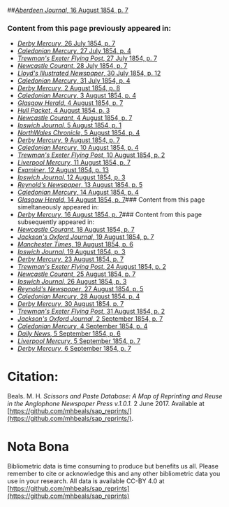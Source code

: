 ##[*Aberdeen Journal*, 16 August 1854, p. 7](https://mhbeals.github.io/sap_html/Aberdeen-Journal/Aberdeen-Journal-16-August-1854-p-7)

### Content from this page previously appeared in:
+ [*Derby Mercury*, 26 July 1854, p. 7](https://mhbeals.github.io/sap_html/Derby-Mercury/Derby-Mercury-26-July-1854-p-7)
+ [*Caledonian Mercury*, 27 July 1854, p. 4](https://mhbeals.github.io/sap_html/Caledonian-Mercury/Caledonian-Mercury-27-July-1854-p-4)
+ [*Trewman's Exeter Flying Post*, 27 July 1854, p. 7](https://mhbeals.github.io/sap_html/Trewman's-Exeter-Flying-Post/Trewman's-Exeter-Flying-Post-27-July-1854-p-7)
+ [*Newcastle Courant*, 28 July 1854, p. 7](https://mhbeals.github.io/sap_html/Newcastle-Courant/Newcastle-Courant-28-July-1854-p-7)
+ [*Lloyd's Illustrated Newspaper*, 30 July 1854, p. 12](https://mhbeals.github.io/sap_html/Lloyd's-Illustrated-Newspaper/Lloyd's-Illustrated-Newspaper-30-July-1854-p-12)
+ [*Caledonian Mercury*, 31 July 1854, p. 4](https://mhbeals.github.io/sap_html/Caledonian-Mercury/Caledonian-Mercury-31-July-1854-p-4)
+ [*Derby Mercury*, 2 August 1854, p. 8](https://mhbeals.github.io/sap_html/Derby-Mercury/Derby-Mercury-2-August-1854-p-8)
+ [*Caledonian Mercury*, 3 August 1854, p. 4](https://mhbeals.github.io/sap_html/Caledonian-Mercury/Caledonian-Mercury-3-August-1854-p-4)
+ [*Glasgow Herald*, 4 August 1854, p. 7](https://mhbeals.github.io/sap_html/Glasgow-Herald/Glasgow-Herald-4-August-1854-p-7)
+ [*Hull Packet*, 4 August 1854, p. 3](https://mhbeals.github.io/sap_html/Hull-Packet/Hull-Packet-4-August-1854-p-3)
+ [*Newcastle Courant*, 4 August 1854, p. 7](https://mhbeals.github.io/sap_html/Newcastle-Courant/Newcastle-Courant-4-August-1854-p-7)
+ [*Ipswich Journal*, 5 August 1854, p. 1](https://mhbeals.github.io/sap_html/Ipswich-Journal/Ipswich-Journal-5-August-1854-p-1)
+ [*NorthWales Chronicle*, 5 August 1854, p. 4](https://mhbeals.github.io/sap_html/NorthWales-Chronicle/NorthWales-Chronicle-5-August-1854-p-4)
+ [*Derby Mercury*, 9 August 1854, p. 7](https://mhbeals.github.io/sap_html/Derby-Mercury/Derby-Mercury-9-August-1854-p-7)
+ [*Caledonian Mercury*, 10 August 1854, p. 4](https://mhbeals.github.io/sap_html/Caledonian-Mercury/Caledonian-Mercury-10-August-1854-p-4)
+ [*Trewman's Exeter Flying Post*, 10 August 1854, p. 2](https://mhbeals.github.io/sap_html/Trewman's-Exeter-Flying-Post/Trewman's-Exeter-Flying-Post-10-August-1854-p-2)
+ [*Liverpool Mercury*, 11 August 1854, p. 7](https://mhbeals.github.io/sap_html/Liverpool-Mercury/Liverpool-Mercury-11-August-1854-p-7)
+ [*Examiner*, 12 August 1854, p. 13](https://mhbeals.github.io/sap_html/Examiner/Examiner-12-August-1854-p-13)
+ [*Ipswich Journal*, 12 August 1854, p. 3](https://mhbeals.github.io/sap_html/Ipswich-Journal/Ipswich-Journal-12-August-1854-p-3)
+ [*Reynold's Newspaper*, 13 August 1854, p. 5](https://mhbeals.github.io/sap_html/Reynold's-Newspaper/Reynold's-Newspaper-13-August-1854-p-5)
+ [*Caledonian Mercury*, 14 August 1854, p. 4](https://mhbeals.github.io/sap_html/Caledonian-Mercury/Caledonian-Mercury-14-August-1854-p-4)
+ [*Glasgow Herald*, 14 August 1854, p. 7](https://mhbeals.github.io/sap_html/Glasgow-Herald/Glasgow-Herald-14-August-1854-p-7)### Content from this page simeltaneously appeared in:
+ [*Derby Mercury*, 16 August 1854, p. 7](https://mhbeals.github.io/sap_html/Derby-Mercury/Derby-Mercury-16-August-1854-p-7)### Content from this page subsequently appeared in:
+ [*Newcastle Courant*, 18 August 1854, p. 7](https://mhbeals.github.io/sap_html/Newcastle-Courant/Newcastle-Courant-18-August-1854-p-7)
+ [*Jackson's Oxford Journal*, 19 August 1854, p. 7](https://mhbeals.github.io/sap_html/Jackson's-Oxford-Journal/Jackson's-Oxford-Journal-19-August-1854-p-7)
+ [*Manchester Times*, 19 August 1854, p. 6](https://mhbeals.github.io/sap_html/Manchester-Times/Manchester-Times-19-August-1854-p-6)
+ [*Ipswich Journal*, 19 August 1854, p. 3](https://mhbeals.github.io/sap_html/Ipswich-Journal/Ipswich-Journal-19-August-1854-p-3)
+ [*Derby Mercury*, 23 August 1854, p. 7](https://mhbeals.github.io/sap_html/Derby-Mercury/Derby-Mercury-23-August-1854-p-7)
+ [*Trewman's Exeter Flying Post*, 24 August 1854, p. 2](https://mhbeals.github.io/sap_html/Trewman's-Exeter-Flying-Post/Trewman's-Exeter-Flying-Post-24-August-1854-p-2)
+ [*Newcastle Courant*, 25 August 1854, p. 7](https://mhbeals.github.io/sap_html/Newcastle-Courant/Newcastle-Courant-25-August-1854-p-7)
+ [*Ipswich Journal*, 26 August 1854, p. 3](https://mhbeals.github.io/sap_html/Ipswich-Journal/Ipswich-Journal-26-August-1854-p-3)
+ [*Reynold's Newspaper*, 27 August 1854, p. 5](https://mhbeals.github.io/sap_html/Reynold's-Newspaper/Reynold's-Newspaper-27-August-1854-p-5)
+ [*Caledonian Mercury*, 28 August 1854, p. 4](https://mhbeals.github.io/sap_html/Caledonian-Mercury/Caledonian-Mercury-28-August-1854-p-4)
+ [*Derby Mercury*, 30 August 1854, p. 7](https://mhbeals.github.io/sap_html/Derby-Mercury/Derby-Mercury-30-August-1854-p-7)
+ [*Trewman's Exeter Flying Post*, 31 August 1854, p. 2](https://mhbeals.github.io/sap_html/Trewman's-Exeter-Flying-Post/Trewman's-Exeter-Flying-Post-31-August-1854-p-2)
+ [*Jackson's Oxford Journal*, 2 September 1854, p. 7](https://mhbeals.github.io/sap_html/Jackson's-Oxford-Journal/Jackson's-Oxford-Journal-2-September-1854-p-7)
+ [*Caledonian Mercury*, 4 September 1854, p. 4](https://mhbeals.github.io/sap_html/Caledonian-Mercury/Caledonian-Mercury-4-September-1854-p-4)
+ [*Daily News*, 5 September 1854, p. 6](https://mhbeals.github.io/sap_html/Daily-News/Daily-News-5-September-1854-p-6)
+ [*Liverpool Mercury*, 5 September 1854, p. 7](https://mhbeals.github.io/sap_html/Liverpool-Mercury/Liverpool-Mercury-5-September-1854-p-7)
+ [*Derby Mercury*, 6 September 1854, p. 7](https://mhbeals.github.io/sap_html/Derby-Mercury/Derby-Mercury-6-September-1854-p-7)
                    
# Citation: 

Beals. M. H. *Scissors and Paste Database: A Map of Reprinting and Reuse in the Anglophone Newspaper Press v.1.0.1.* 2 June 2017. Available at [https://github.com/mhbeals/sap_reprints/](https://github.com/mhbeals/sap_reprints/). 
                    
# Nota Bona

Bibliometric data is time consuming to produce but benefits us all. Please remember to cite or acknowledge this and any other bibliometric data you use in your research. All data is available CC-BY 4.0 at [https://github.com/mhbeals/sap_reprints](https://github.com/mhbeals/sap_reprints)